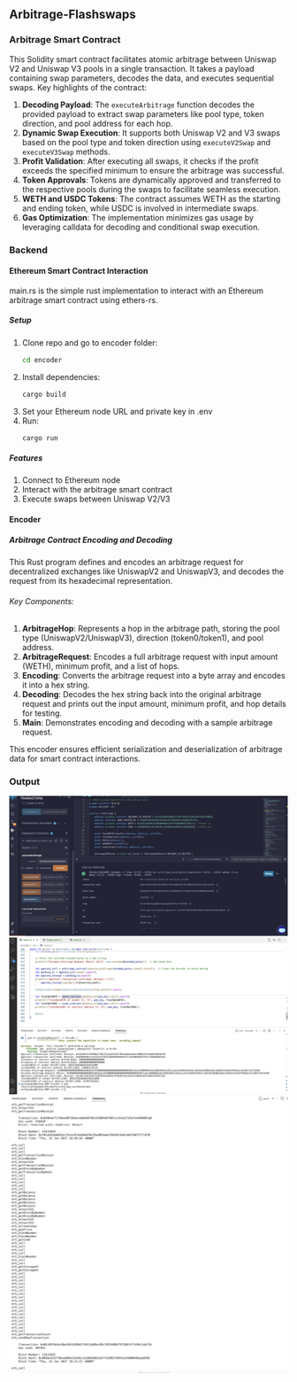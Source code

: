 ## Arbitrage-Flashswaps

### Arbitrage Smart Contract

This Solidity smart contract facilitates atomic arbitrage between Uniswap V2 and Uniswap V3 pools in a single transaction. It takes a payload containing swap parameters, decodes the data, and executes sequential swaps. Key highlights of the contract:

1. **Decoding Payload**: The `executeArbitrage` function decodes the provided payload to extract swap parameters like pool type, token direction, and pool address for each hop.
2. **Dynamic Swap Execution**: It supports both Uniswap V2 and V3 swaps based on the pool type and token direction using `executeV2Swap` and `executeV3Swap` methods.
3. **Profit Validation**: After executing all swaps, it checks if the profit exceeds the specified minimum to ensure the arbitrage was successful.
4. **Token Approvals**: Tokens are dynamically approved and transferred to the respective pools during the swaps to facilitate seamless execution.
5. **WETH and USDC Tokens**: The contract assumes WETH as the starting and ending token, while USDC is involved in intermediate swaps.
6. **Gas Optimization**: The implementation minimizes gas usage by leveraging calldata for decoding and conditional swap execution.

### Backend
#### Ethereum Smart Contract Interaction
main.rs is the simple rust implementation to interact with an Ethereum arbitrage smart contract using ethers-rs.

##### Setup
1. Clone repo and go to encoder folder:
   ```bash
   cd encoder
   ```
3. Install dependencies:
   ```bash
   cargo build
   ```
5. Set your Ethereum node URL and private key in .env
6. Run:
   ```bash
   cargo run
   ```

##### Features
1. Connect to Ethereum node
2. Interact with the arbitrage smart contract
3. Execute swaps between Uniswap V2/V3

#### Encoder
##### Arbitrage Contract Encoding and Decoding

This Rust program defines and encodes an arbitrage request for decentralized exchanges like UniswapV2 and UniswapV3, and decodes the request from its hexadecimal representation.

###### Key Components:
1. **ArbitrageHop**: Represents a hop in the arbitrage path, storing the pool type (UniswapV2/UniswapV3), direction (token0/token1), and pool address.
2. **ArbitrageRequest**: Encodes a full arbitrage request with input amount (WETH), minimum profit, and a list of hops.
3. **Encoding**: Converts the arbitrage request into a byte array and encodes it into a hex string.
4. **Decoding**: Decodes the hex string back into the original arbitrage request and prints out the input amount, minimum profit, and hop details for testing.
5. **Main**: Demonstrates encoding and decoding with a sample arbitrage request.

This encoder ensures efficient serialization and deserialization of arbitrage data for smart contract interactions.


### Output
![Smart Contract Execution](./smart_contract_execution.png)
![Rust Encoder Execution](./rust_encoder_&_solidity_SC_invocation.png)
![Mainnet Fork Execution](./Mainnet_fork_txns.png)
